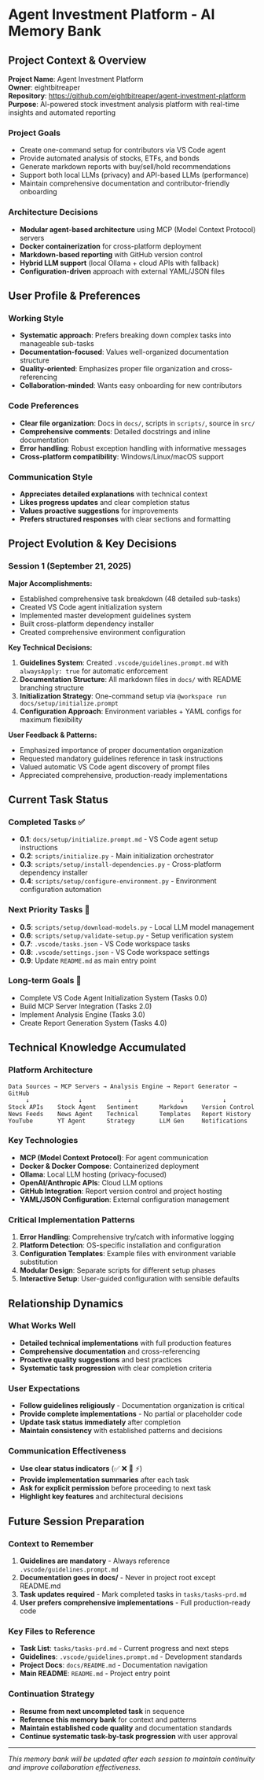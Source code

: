 # Agent Investment Platform - AI Memory Bank

## Project Context & Overview

**Project Name**: Agent Investment Platform  
**Owner**: eightbitreaper  
**Repository**: https://github.com/eightbitreaper/agent-investment-platform  
**Purpose**: AI-powered stock investment analysis platform with real-time insights and automated reporting

### Project Goals
- Create one-command setup for contributors via VS Code agent
- Provide automated analysis of stocks, ETFs, and bonds
- Generate markdown reports with buy/sell/hold recommendations
- Support both local LLMs (privacy) and API-based LLMs (performance)
- Maintain comprehensive documentation and contributor-friendly onboarding

### Architecture Decisions
- **Modular agent-based architecture** using MCP (Model Context Protocol) servers
- **Docker containerization** for cross-platform deployment
- **Markdown-based reporting** with GitHub version control
- **Hybrid LLM support** (local Ollama + cloud APIs with fallback)
- **Configuration-driven** approach with external YAML/JSON files

## User Profile & Preferences

### Working Style
- **Systematic approach**: Prefers breaking down complex tasks into manageable sub-tasks
- **Documentation-focused**: Values well-organized documentation structure
- **Quality-oriented**: Emphasizes proper file organization and cross-referencing
- **Collaboration-minded**: Wants easy onboarding for new contributors

### Code Preferences
- **Clear file organization**: Docs in `docs/`, scripts in `scripts/`, source in `src/`
- **Comprehensive comments**: Detailed docstrings and inline documentation
- **Error handling**: Robust exception handling with informative messages
- **Cross-platform compatibility**: Windows/Linux/macOS support

### Communication Style
- **Appreciates detailed explanations** with technical context
- **Likes progress updates** and clear completion status
- **Values proactive suggestions** for improvements
- **Prefers structured responses** with clear sections and formatting

## Project Evolution & Key Decisions

### Session 1 (September 21, 2025)
**Major Accomplishments:**
- Established comprehensive task breakdown (48 detailed sub-tasks)
- Created VS Code agent initialization system
- Implemented master development guidelines system
- Built cross-platform dependency installer
- Created comprehensive environment configuration

**Key Technical Decisions:**
1. **Guidelines System**: Created `.vscode/guidelines.prompt.md` with `alwaysApply: true` for automatic enforcement
2. **Documentation Structure**: All markdown files in `docs/` with README branching structure  
3. **Initialization Strategy**: One-command setup via `@workspace run docs/setup/initialize.prompt`
4. **Configuration Approach**: Environment variables + YAML configs for maximum flexibility

**User Feedback & Patterns:**
- Emphasized importance of proper documentation organization
- Requested mandatory guidelines reference in task instructions
- Valued automatic VS Code agent discovery of prompt files
- Appreciated comprehensive, production-ready implementations

## Current Task Status

### Completed Tasks ✅
- **0.1**: `docs/setup/initialize.prompt.md` - VS Code agent setup instructions
- **0.2**: `scripts/initialize.py` - Main initialization orchestrator  
- **0.3**: `scripts/setup/install-dependencies.py` - Cross-platform dependency installer
- **0.4**: `scripts/setup/configure-environment.py` - Environment configuration automation

### Next Priority Tasks 🎯
- **0.5**: `scripts/setup/download-models.py` - Local LLM model management
- **0.6**: `scripts/setup/validate-setup.py` - Setup verification system
- **0.7**: `.vscode/tasks.json` - VS Code workspace tasks
- **0.8**: `.vscode/settings.json` - VS Code workspace settings
- **0.9**: Update `README.md` as main entry point

### Long-term Goals 🚀
- Complete VS Code Agent Initialization System (Tasks 0.0)
- Build MCP Server Integration (Tasks 2.0)
- Implement Analysis Engine (Tasks 3.0)
- Create Report Generation System (Tasks 4.0)

## Technical Knowledge Accumulated

### Platform Architecture
```
Data Sources → MCP Servers → Analysis Engine → Report Generator → GitHub
     ↓              ↓             ↓              ↓           ↓
Stock APIs    Stock Agent   Sentiment      Markdown    Version Control
News Feeds    News Agent    Technical      Templates   Report History  
YouTube       YT Agent      Strategy       LLM Gen     Notifications
```

### Key Technologies
- **MCP (Model Context Protocol)**: For agent communication
- **Docker & Docker Compose**: Containerized deployment
- **Ollama**: Local LLM hosting (privacy-focused)
- **OpenAI/Anthropic APIs**: Cloud LLM options
- **GitHub Integration**: Report version control and project hosting
- **YAML/JSON Configuration**: External configuration management

### Critical Implementation Patterns
1. **Error Handling**: Comprehensive try/catch with informative logging
2. **Platform Detection**: OS-specific installation and configuration
3. **Configuration Templates**: Example files with environment variable substitution
4. **Modular Design**: Separate scripts for different setup phases
5. **Interactive Setup**: User-guided configuration with sensible defaults

## Relationship Dynamics

### What Works Well
- **Detailed technical implementations** with full production features
- **Comprehensive documentation** and cross-referencing
- **Proactive quality suggestions** and best practices
- **Systematic task progression** with clear completion criteria

### User Expectations
- **Follow guidelines religiously** - Documentation organization is critical
- **Provide complete implementations** - No partial or placeholder code
- **Update task status immediately** after completion
- **Maintain consistency** with established patterns and decisions

### Communication Effectiveness
- **Use clear status indicators** (✅ ❌ 🎯 ⚡)
- **Provide implementation summaries** after each task
- **Ask for explicit permission** before proceeding to next task
- **Highlight key features** and architectural decisions

## Future Session Preparation

### Context to Remember
1. **Guidelines are mandatory** - Always reference `.vscode/guidelines.prompt.md`
2. **Documentation goes in docs/** - Never in project root except README.md
3. **Task updates required** - Mark completed tasks in `tasks/tasks-prd.md`
4. **User prefers comprehensive implementations** - Full production-ready code

### Key Files to Reference
- **Task List**: `tasks/tasks-prd.md` - Current progress and next steps
- **Guidelines**: `.vscode/guidelines.prompt.md` - Development standards
- **Project Docs**: `docs/README.md` - Documentation navigation
- **Main README**: `README.md` - Project entry point

### Continuation Strategy
- **Resume from next uncompleted task** in sequence
- **Reference this memory bank** for context and patterns
- **Maintain established code quality** and documentation standards
- **Continue systematic task-by-task progression** with user approval

---

*This memory bank will be updated after each session to maintain continuity and improve collaboration effectiveness.*